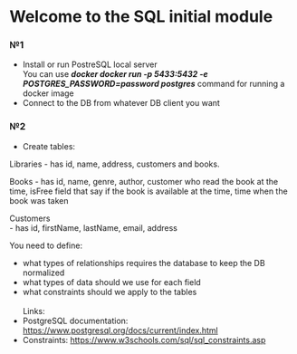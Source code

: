 # Welcome to the SQL initial module


### №1

* Install or run PostreSQL local server <br>
  You can use ***docker docker run -p 5433:5432 -e POSTGRES_PASSWORD=password postgres*** command for running a docker image
* Connect to the DB from whatever DB client you want

### №2

* Create tables: <br>


Libraries - has id, name, address, customers and books.

Books - has id, name, genre, author, customer who read the book at the time, isFree field that say if the book is available at the time, time when the book was taken

Customers <br> - has id, firstName, lastName, email, address <br>

You need to define:
- what types of relationships requires the database to keep the DB normalized
- what types of data should we use for each field
- what constraints should we apply to the tables <br><br>
  Links:
- PostgreSQL documentation: https://www.postgresql.org/docs/current/index.html
- Constraints: https://www.w3schools.com/sql/sql_constraints.asp